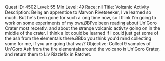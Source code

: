 Quest ID: 4502
Level: 55
Min Level: 49
Race: nil
Title: Volcanic Activity
Description: Being an apprentice to Marvon Rivetseeker, I've learned so much. But he's been gone for such a long time now, so I think I'm going to work on some experiments of my own.$B$BI've been reading about Un'Goro Crater most recently, and about the strange volcanic activity going on in the middle of the crater. I think a lot could be learned if I could just get some of the ash from the elementals there.$B$BDo you think you'd mind collecting some for me, if you are going that way?
Objective: Collect 9 samples of Un'Goro Ash from the fire elementals around the volcano in Un'Goro Crater, and return them to Liv Rizzlefix in Ratchet.
